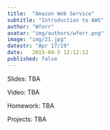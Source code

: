 ```yaml
---
title:  "Amazon Web Service"
subtitle: "Introduction to AWS"
author: "Wferr"
avatar: "img/authors/wferr.png"
image: "img/21.jpg"
datestr: "Apr 17/19"
date:   2015-04-5 12:12:12
published: false
---
```


Slides: TBA

Video: TBA

Homework: TBA

Projects: TBA
